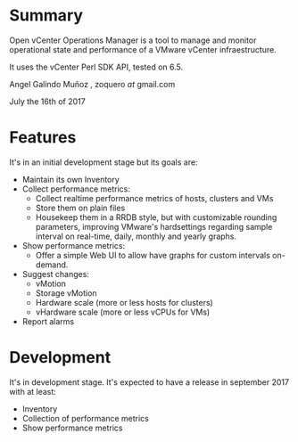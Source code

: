 # Summary

Open vCenter Operations Manager is a tool to manage and monitor operational state and performance of a VMware vCenter infraestructure.

It uses the vCenter Perl SDK API, tested on 6.5.

Angel Galindo Muñoz , zoquero _at_ gmail.com

July the 16th of 2017

# Features

It's in an initial development stage but its goals are:

* Maintain its own Inventory
* Collect performance metrics:
    * Collect realtime performance metrics of hosts, clusters and VMs
    * Store them on plain files
    * Housekeep them in a RRDB style, but with customizable rounding parameters, improving VMware's hardsettings regarding sample interval on real-time, daily, monthly and yearly graphs.
* Show performance metrics:
    * Offer a simple Web UI to allow have graphs for custom intervals on-demand.
* Suggest changes:
    * vMotion
    * Storage vMotion
    * Hardware scale (more or less hosts for clusters)
    * vHardware scale (more or less vCPUs for VMs)
* Report alarms

# Development

It's in development stage. It's expected to have a release in september 2017 with at least:
* Inventory
* Collection of performance metrics
* Show performance metrics
